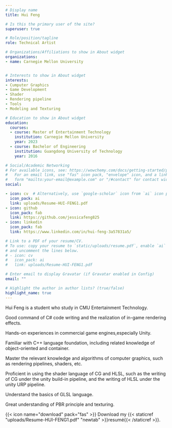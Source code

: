 ```yaml
---
# Display name
title: Hui Feng

# Is this the primary user of the site?
superuser: true

# Role/position/tagline
role: Technical Artist

# Organizations/Affiliations to show in About widget
organizations:
- name: Carnegie Mellon University


# Interests to show in About widget
interests:
- Cumputer Graphics
- Game Development
- Shader
- Rendering pipeline
- Tools
- Modeling and Texturing

# Education to show in About widget
education:
  courses:
  - course: Master of Entertainment Technology
    institution: Carnegie Mellon University
    year: 2023
  - course: Bachelor of Engineering
    institution: Guangdong University of Technology
    year: 2016

# Social/Academic Networking
# For available icons, see: https://wowchemy.com/docs/getting-started/page-builder/#icons
#   For an email link, use "fas" icon pack, "envelope" icon, and a link in the
#   form "mailto:your-email@example.com" or "/#contact" for contact widget.
social:

- icon: cv  # Alternatively, use `google-scholar` icon from `ai` icon pack
  icon_pack: ai
  link: uploads/Resume-HUI-FENG1.pdf
- icon: github
  icon_pack: fab
  link: https://github.com/jessicafeng825
- icon: linkedin
  icon_pack: fab
  link: https://www.linkedin.com/in/hui-feng-3a57831a5/

# Link to a PDF of your resume/CV.
# To use: copy your resume to `static/uploads/resume.pdf`, enable `ai` icons in `params.toml`, 
# and uncomment the lines below.
# - icon: cv
#   icon_pack: ai
#   link: uploads/Resume-HUI-FENG1.pdf

# Enter email to display Gravatar (if Gravatar enabled in Config)
email: ""

# Highlight the author in author lists? (true/false)
highlight_name: true
---
```


Hui Feng is a student who study in CMU Entertainment Technology.

Good command of C# code writing and the realization of in-game rendering effects.

Hands-on experiences in commercial game engines,especially Unity.

Familiar with C++ language foundation, including related knowledge of object-oriented and container.

Master the relevant knowledge and algorithms of computer graphics, such as rendering pipelines, shaders, etc.

Proficient in using the shader language of CG and HLSL, such as the writing of CG under the unity build-in pipeline, and the writing of HLSL under the unity URP pipeline. 

Understand the basics of GLSL language.

Great understanding of PBR principle and texturing.

{{< icon name="download" pack="fas" >}} Download my {{< staticref "uploads/Resume-HUI-FENG1.pdf" "newtab" >}}resumé{{< /staticref >}}.

